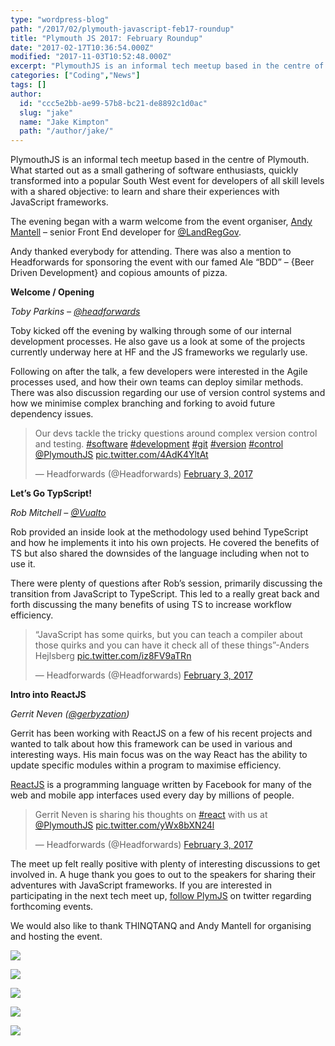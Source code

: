 ```yaml
---
type: "wordpress-blog"
path: "/2017/02/plymouth-javascript-feb17-roundup"
title: "Plymouth JS 2017: February Roundup"
date: "2017-02-17T10:36:54.000Z"
modified: "2017-11-03T10:52:48.000Z"
excerpt: "PlymouthJS is an informal tech meetup based in the centre of Plymouth. What started out as a small gathering of software enthusiasts, quickly transformed into a popular South West event for developers of all skill levels with a shared objective: to learn and share their experiences with JavaScript frameworks. The evening began with a warm …"
categories: ["Coding","News"]
tags: []
author:
  id: "ccc5e2bb-ae99-57b8-bc21-de8892c1d0ac"
  slug: "jake"
  name: "Jake Kimpton"
  path: "/author/jake/"
---
```

PlymouthJS is an informal tech meetup based in the centre of Plymouth. What started out as a small gathering of software enthusiasts, quickly transformed into a popular South West event for developers of all skill levels with a shared objective: to learn and share their experiences with JavaScript frameworks.

The evening began with a warm welcome from the event organiser, [Andy Mantell](https://twitter.com/andymantell) – senior Front End developer for [@LandRegGov](https://twitter.com/LandRegGov).

Andy thanked everybody for attending. There was also a mention to Headforwards for sponsoring the event with our famed Ale “BDD” – {Beer Driven Development} and copious amounts of pizza.

**Welcome / Opening**

_Toby Parkins – [@headforwards](https://twitter.com/Headforwards)_

Toby kicked off the evening by walking through some of our internal development processes. He also gave us a look at some of the projects currently underway here at HF and the JS frameworks we regularly use.

Following on after the talk, a few developers were interested in the Agile processes used, and how their own teams can deploy similar methods. There was also discussion regarding our use of version control systems and how we minimise complex branching and forking to avoid future dependency issues.

> Our devs tackle the tricky questions around complex version control and testing. [#software](https://twitter.com/hashtag/software?src=hash) [#development](https://twitter.com/hashtag/development?src=hash) [#git](https://twitter.com/hashtag/git?src=hash) [#version](https://twitter.com/hashtag/version?src=hash) [#control](https://twitter.com/hashtag/control?src=hash) [@PlymouthJS](https://twitter.com/PlymouthJS) [pic.twitter.com/4AdK4YltAt](https://t.co/4AdK4YltAt)
> 
> — Headforwards (@Headforwards) [February 3, 2017](https://twitter.com/Headforwards/status/827607116416421888)

  

**Let’s Go TypScript!**

_Rob Mitchell – [@Vualto](https://twitter.com/Vualto)_

Rob provided an inside look at the methodology used behind TypeScript and how he implements it into his own projects. He covered the benefits of TS but also shared the downsides of the language including when not to use it.

There were plenty of questions after Rob’s session, primarily discussing the transition from JavaScript to TypeScript. This led to a really great back and forth discussing the many benefits of using TS to increase workflow efficiency.

> “JavaScript has some quirks, but you can teach a compiler about those quirks and you can have it check all of these things”-Anders Hejlsberg [pic.twitter.com/iz8FV9aTRn](https://t.co/iz8FV9aTRn)
> 
> — Headforwards (@Headforwards) [February 3, 2017](https://twitter.com/Headforwards/status/827626004491403264)

**Intro into ReactJS**

_Gerrit Neven ([@gerbyzation](https://twitter.com/gerbyzation))_

Gerrit has been working with ReactJS on a few of his recent projects and wanted to talk about how this framework can be used in various and interesting ways. His main focus was on the way React has the ability to update specific modules within a program to maximise efficiency.

[ReactJS](https://facebook.github.io/react/) is a programming language written by Facebook for many of the web and mobile app interfaces used every day by millions of people.

> Gerrit Neven is sharing his thoughts on [#react](https://twitter.com/hashtag/react?src=hash) with us at [@PlymouthJS](https://twitter.com/PlymouthJS) [pic.twitter.com/yWx8bXN24l](https://t.co/yWx8bXN24l)
> 
> — Headforwards (@Headforwards) [February 3, 2017](https://twitter.com/Headforwards/status/827629704182104064)

The meet up felt really positive with plenty of interesting discussions to get involved in. A huge thank you goes to out to the speakers for sharing their adventures with JavaScript frameworks. If you are interested in participating in the next tech meet up, [follow PlymJS](https://twitter.com/PlymouthJS) on twitter regarding forthcoming events.

We would also like to thank THINQTANQ and Andy Mantell for organising and hosting the event.


<section class="gallery">


![](/wp-content/uploads/2017/02/IMG_1305-web-2048.jpg)

![](/wp-content/uploads/2017/02/IMG_1303-web-2048.jpg)

![](/wp-content/uploads/2017/02/IMG_1324-web-2048.jpg)

![](/wp-content/uploads/2017/02/IMG_1301-web-2048.jpg)

![](/wp-content/uploads/2017/02/CymFrhZWgAArSNT-web-2048-1.jpg)

</section>

